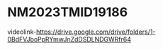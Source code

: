 # NM2023TMID19186
videolink-https://drive.google.com/drive/folders/1-0BdFVJboPpRYmwJnZdDSDLNDGWRfr64

